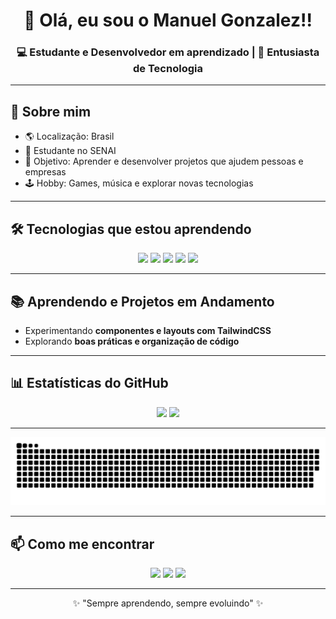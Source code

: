 <h1 align="center">👋 Olá, eu sou o Manuel Gonzalez!!</h1>
<h3 align="center">💻 Estudante e Desenvolvedor em aprendizado | 🚀 Entusiasta de Tecnologia</h3>

---

## 📜 Sobre mim
- 🌎 Localização: Brasil  
- 💼 Estudante no SENAI  
- 🎯 Objetivo: Aprender e desenvolver projetos que ajudem pessoas e empresas  
- 🕹️ Hobby: Games, música e explorar novas tecnologias

---

## 🛠️ Tecnologias que estou aprendendo
<p align="center">
  <img src="https://img.shields.io/badge/React-20232A?style=for-the-badge&logo=react&logoColor=61DAFB"/>
  <img src="https://img.shields.io/badge/HTML-E34F26?style=for-the-badge&logo=html5&logoColor=white"/>
  <img src="https://img.shields.io/badge/CSS-1572B6?style=for-the-badge&logo=css3&logoColor=white"/>
  <img src="https://img.shields.io/badge/JavaScript-F7DF1E?style=for-the-badge&logo=javascript&logoColor=black"/>
  <img src="https://img.shields.io/badge/TailwindCSS-38B2AC?style=for-the-badge&logo=tailwind-css&logoColor=white"/>
</p>

---

## 📚 Aprendendo e Projetos em Andamento
- Experimentando **componentes e layouts com TailwindCSS**   
- Explorando **boas práticas e organização de código**  

---

## 📊 Estatísticas do GitHub
<p align="center">
  <img src="https://github-readme-stats.vercel.app/api?username=Manuel-Gon&show_icons=true&theme=tokyonight" height="165"/>
  <img src="https://github-readme-stats.vercel.app/api/top-langs/?username=Manuel-Gon&layout=compact&theme=tokyonight" height="165"/>
</p>


---

<div align="center">
  <img src="https://github.com/Manuel-Gon/Manuel-Gon/blob/output/dist/snake.svg" alt="Snake animation">
</div>

---

## 📫 Como me encontrar
<p align="center">
  <a href="https://www.linkedin.com/in/manuel-gonzalez-b5a9aa295/"><img src="https://img.shields.io/badge/LinkedIn-0077B5?style=for-the-badge&logo=linkedin&logoColor=white"/></a>
  <a href="mailto:manuel.gonzalez@gmail.com"><img src="https://img.shields.io/badge/Email-D14836?style=for-the-badge&logo=gmail&logoColor=white"/></a>
  <a href="https://github.com/Manuel-Gon"><img src="https://img.shields.io/badge/GitHub-000000?style=for-the-badge&logo=github&logoColor=white"/></a>
</p>

---

<p align="center">✨ "Sempre aprendendo, sempre evoluindo" ✨</p>

